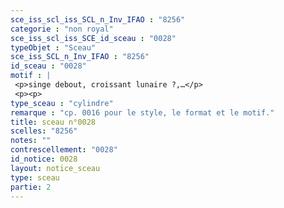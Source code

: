 ```yaml
---
sce_iss_scl_iss_SCL_n_Inv_IFAO : "8256"
categorie : "non royal"
sce_iss_scl_iss_SCE_id_sceau : "0028"
typeObjet : "Sceau"
sce_iss_SCL_n_Inv_IFAO : "8256"
id_sceau : "0028"
motif : |
 <p>singe debout, croissant lunaire ?,…</p>
 <p><p>
type_sceau : "cylindre"
remarque : "cp. 0016 pour le style, le format et le motif."
title: sceau n°0028
scelles: "8256"
notes: ""
contrescellement: "0028"
id_notice: 0028
layout: notice_sceau
type: sceau
partie: 2
---
```

